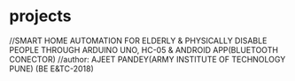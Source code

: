 # projects

//SMART HOME AUTOMATION FOR ELDERLY & PHYSICALLY DISABLE PEOPLE THROUGH ARDUINO UNO, HC-05 & ANDROID APP(BLUETOOTH CONECTOR)
//author: AJEET PANDEY(ARMY INSTITUTE OF TECHNOLOGY PUNE) (BE E&TC-2018)
